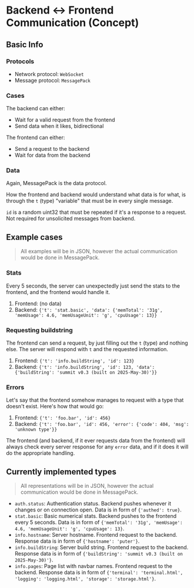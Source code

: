 # Backend <-> Frontend Communication (Concept)

## Basic Info

### Protocols

- Network protocol: `WebSocket`
- Message protocol: `MessagePack`

### Cases

The backend can either:

- Wait for a valid request from the frontend
- Send data when it likes, bidirectional

The frontend can either:

- Send a request to the backend
- Wait for data from the backend

### Data

Again, MessagePack is the data protocol.

How the frontend and backend would understand what data is for what, is through the `t` (type) "variable" that must be in every single message.

`id` is a random uint32 that must be repeated if it's a response to a request. Not required for unsolicited messages from backend.

## Example cases

> All examples will be in JSON, however the actual communication would be done in MessagePack.

### Stats

Every 5 seconds, the server can unexpectedly just send the stats to the frontend, and the frontend would handle it.

1. Frontend: (no data)
2. Backend: `{'t': 'stat.basic', 'data': {'memTotal': '31g', 'memUsage': 4.6, 'memUsageUnit': 'g', 'cpuUsage': 13}}`

### Requesting buildstring

The frontend can send a request, by just filling out the `t` (type) and nothing else. The server will respond with `t` and the requested information.

1. Frontend: `{'t': 'info.buildString', 'id': 123}`
2. Backend: `{'t': 'info.buildString', 'id': 123, 'data': {'buildString': 'summit v0.3 (built on 2025-May-30)'}}`

### Errors

Let's say that the frontend somehow manages to request with a type that doesn't exist. Here's how that would go:

1. Frontend: `{'t': 'foo.bar', 'id': 456}`
2. Backend: `{'t': 'foo.bar', 'id': 456, 'error': {'code': 404, 'msg': 'unknown type'}}`

The frontend (and backend, if it ever requests data from the frontend) will always check every server response for any `error` data, and if it does it will do the appropriate handling.

## Currently implemented types

> All representations will be in JSON, however the actual communication would be done in MessagePack.

- `auth.status`: Authentication status. Backend pushes whenever it changes or on connection open. Data is in form of `{'authed': true}`.
- `stat.basic`: Basic numerical stats. Backend pushes to the frontend every 5 seconds. Data is in form of `{'memTotal': '31g', 'memUsage': 4.6, 'memUsageUnit': 'g', 'cpuUsage': 13}`.
- `info.hostname`: Server hostname. Frontend request to the backend. Response data is in form of `{'hostname': 'puter'}`.
- `info.buildString`: Server build string. Frontend request to the backend. Response data is in form of `{'buildString': 'summit v0.3 (built on 2025-May-30)'}`.
- `info.pages`: Page list with navbar names. Frontend request to the backend. Response data is in form of `{'terminal': 'terminal.html', 'logging': 'logging.html', 'storage': 'storage.html'}`.
